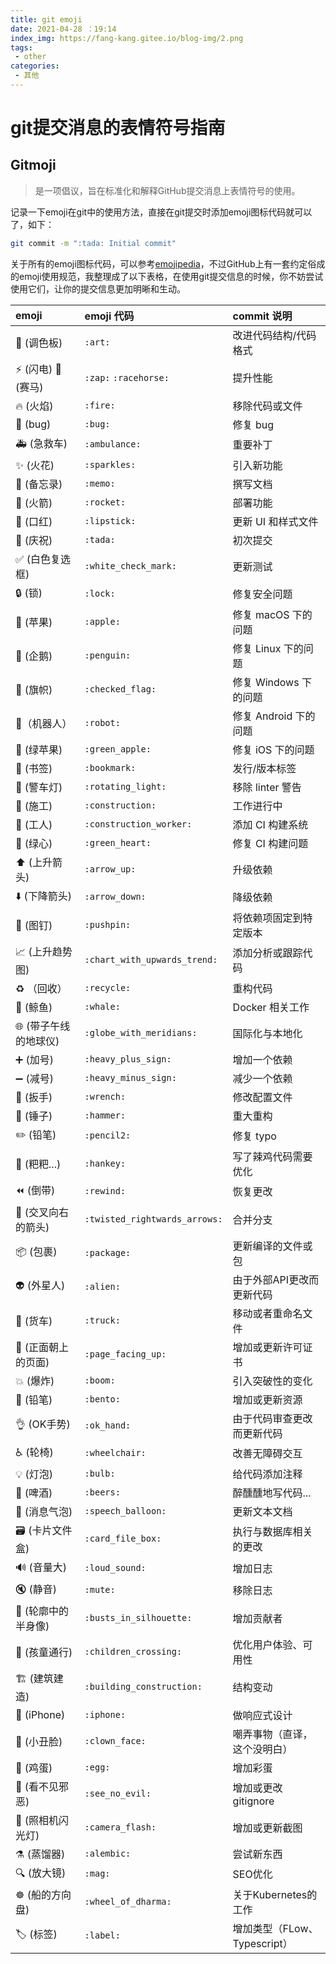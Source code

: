 ```yaml
---
title: git emoji
date: 2021-04-28 ：19:14
index_img: https://fang-kang.gitee.io/blog-img/2.png
tags:
 - other
categories:
 - 其他
---
```


# git提交消息的表情符号指南

## Gitmoji

> 是一项倡议，旨在标准化和解释GitHub提交消息上表情符号的使用。

记录一下emoji在git中的使用方法，直接在git提交时添加emoji图标代码就可以了，如下：

```bash
git commit -m ":tada: Initial commit"
```

关于所有的emoji图标代码，可以参考[emojipedia](https://link.juejin.im/?target=https%3A%2F%2Femojipedia.org%2F)，不过GitHub上有一套约定俗成的emoji使用规范，我整理成了以下表格，在使用git提交信息的时候，你不妨尝试使用它们，让你的提交信息更加明晰和生动。

| emoji                                        | emoji 代码                    | commit 说明                  |
| :------------------------------------------- | :---------------------------- | :--------------------------- |
| :art: (调色板)                               | `:art:`                       | 改进代码结构/代码格式        |
| :zap: (闪电) :racehorse: (赛马)              | `:zap:` `:racehorse:`         | 提升性能                     |
| :fire: (火焰)                                | `:fire:`                      | 移除代码或文件               |
| :bug: (bug)                                  | `:bug:`                       | 修复 bug                     |
| :ambulance: (急救车)                         | `:ambulance:`                 | 重要补丁                     |
| :sparkles: (火花)                            | `:sparkles:`                  | 引入新功能                   |
| :memo: (备忘录)                              | `:memo:`                      | 撰写文档                     |
| :rocket: (火箭)                              | `:rocket:`                    | 部署功能                     |
| :lipstick: (口红)                            | `:lipstick:`                  | 更新 UI 和样式文件           |
| :tada: (庆祝)                                | `:tada:`                      | 初次提交                     |
| :white_check_mark: (白色复选框)              | `:white_check_mark:`          | 更新测试                     |
| :lock: (锁)                                  | `:lock:`                      | 修复安全问题                 |
| :apple: (苹果)                               | `:apple:`                     | 修复 macOS 下的问题          |
| :penguin: (企鹅)                             | `:penguin:`                   | 修复 Linux 下的问题          |
| :checkered_flag: (旗帜)                      | `:checked_flag:`              | 修复 Windows 下的问题        |
| :robot:（机器人）                            | `:robot:`                     | 修复 Android 下的问题        |
| :green_apple: (绿苹果)                       | `:green_apple:`               | 修复 iOS 下的问题            |
| :bookmark: (书签)                            | `:bookmark:`                  | 发行/版本标签                |
| :rotating_light: (警车灯)                    | `:rotating_light:`            | 移除 linter 警告             |
| :construction: (施工)                        | `:construction:`              | 工作进行中                   |
| :construction_worker: (工人)                 | `:construction_worker:`       | 添加 CI 构建系统             |
| :green_heart: (绿心)                         | `:green_heart:`               | 修复 CI 构建问题             |
| :arrow_up: (上升箭头)                        | `:arrow_up:`                  | 升级依赖                     |
| :arrow_down: (下降箭头)                      | `:arrow_down:`                | 降级依赖                     |
| :pushpin: (图钉)                             | `:pushpin:`                   | 将依赖项固定到特定版本       |
| :chart_with_upwards_trend: (上升趋势图)      | `:chart_with_upwards_trend:`  | 添加分析或跟踪代码           |
| :recycle: （回收）                           | `:recycle:`                   | 重构代码                     |
| :whale: (鲸鱼)                               | `:whale:`                     | Docker 相关工作              |
| :globe_with_meridians: (带子午线的地球仪)    | `:globe_with_meridians:`      | 国际化与本地化               |
| :heavy_plus_sign: (加号)                     | `:heavy_plus_sign:`           | 增加一个依赖                 |
| :heavy_minus_sign: (减号)                    | `:heavy_minus_sign:`          | 减少一个依赖                 |
| :wrench: (扳手)                              | `:wrench:`                    | 修改配置文件                 |
| :hammer: (锤子)                              | `:hammer:`                    | 重大重构                     |
| :pencil2: (铅笔)                             | `:pencil2:`                   | 修复 typo                    |
| :hankey: (粑粑...)                           | `:hankey:`                    | 写了辣鸡代码需要优化         |
| :rewind: (倒带)                              | `:rewind:`                    | 恢复更改                     |
| :twisted_rightwards_arrows: (交叉向右的箭头) | `:twisted_rightwards_arrows:` | 合并分支                     |
| :package: (包裹)                             | `:package:`                   | 更新编译的文件或包           |
| :alien: (外星人)                             | `:alien:`                     | 由于外部API更改而更新代码    |
| :truck: (货车)                               | `:truck:`                     | 移动或者重命名文件           |
| :page_facing_up: (正面朝上的页面)            | `:page_facing_up:`            | 增加或更新许可证书           |
| :boom: (爆炸)                                | `:boom:`                      | 引入突破性的变化             |
| :bento: (铅笔)                               | `:bento:`                     | 增加或更新资源               |
| :ok_hand: (OK手势)                           | `:ok_hand:`                   | 由于代码审查更改而更新代码   |
| :wheelchair: (轮椅)                          | `:wheelchair:`                | 改善无障碍交互               |
| :bulb: (灯泡)                                | `:bulb:`                      | 给代码添加注释               |
| :beers: (啤酒)                               | `:beers:`                     | 醉醺醺地写代码...            |
| :speech_balloon: (消息气泡)                  | `:speech_balloon:`            | 更新文本文档                 |
| :card_file_box: (卡片文件盒)                 | `:card_file_box:`             | 执行与数据库相关的更改       |
| :loud_sound: (音量大)                        | `:loud_sound:`                | 增加日志                     |
| :mute: (静音)                                | `:mute:`                      | 移除日志                     |
| :busts_in_silhouette: (轮廓中的半身像)       | `:busts_in_silhouette:`       | 增加贡献者                   |
| :children_crossing: (孩童通行)               | `:children_crossing:`         | 优化用户体验、可用性         |
| :building_construction: (建筑建造)           | `:building_construction:`     | 结构变动                     |
| :iphone: (iPhone)                            | `:iphone:`                    | 做响应式设计                 |
| :clown_face: (小丑脸)                        | `:clown_face:`                | 嘲弄事物（直译，这个没明白） |
| :egg: (鸡蛋)                                 | `:egg:`                       | 增加彩蛋                     |
| :see_no_evil: (看不见邪恶)                   | `:see_no_evil:`               | 增加或更改gitignore          |
| :camera_flash: (照相机闪光灯)                | `:camera_flash:`              | 增加或更新截图               |
| :alembic: (蒸馏器)                           | `:alembic:`                   | 尝试新东西                   |
| :mag: (放大镜)                               | `:mag:`                       | SEO优化                      |
| :wheel_of_dharma: (船的方向盘)               | `:wheel_of_dharma:`           | 关于Kubernetes的工作         |
| :label: (标签)                               | `:label:`                     | 增加类型（FLow、Typescript） |
